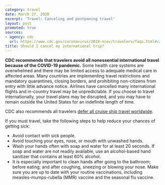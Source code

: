 ```yaml
---
category: travel
date: March 27, 2020
excerpt: 'Travel: Canceling and postponing travel'
layout: post
promoted: true
sources:
- agency: cdc
  url: https://www.cdc.gov/coronavirus/2019-ncov/travelers/faqs.html#canceling-postponing-travel
title: Should I cancel my international trip?
---
```


**CDC recommends that travelers avoid all nonessential international travel because of the COVID-19 pandemic.** Some health care systems are overwhelmed and there may be limited access to adequate medical care in affected areas. Many countries are implementing travel restrictions and mandatory quarantines, closing borders, and prohibiting non-citizens from entry with little advance notice. Airlines have cancelled many international flights and in-country travel may be unpredictable. If you choose to travel internationally, your travel plans may be disrupted, and you may have to remain outside the United States for an indefinite length of time.

CDC also recommends all travelers [defer all cruise ship travel worldwide](https://wwwnc.cdc.gov/travel/page/covid-19-cruise-ship).

If you must travel, take the following steps to help reduce your chances of getting sick:

- Avoid contact with sick people.
- Avoid touching your eyes, nose, or mouth with unwashed hands.
- Wash your hands often with soap and water for at least 20 seconds. If soap and water are not readily available, use an alcohol-based hand sanitizer that contains at least 60% alcohol.
- It is especially important to clean hands after going to the bathroom; before eating; and after coughing, sneezing or blowing your nose.
Make sure you are up to date with your routine vaccinations, including measles-mumps-rubella (MMR) vaccine and the seasonal flu vaccine.